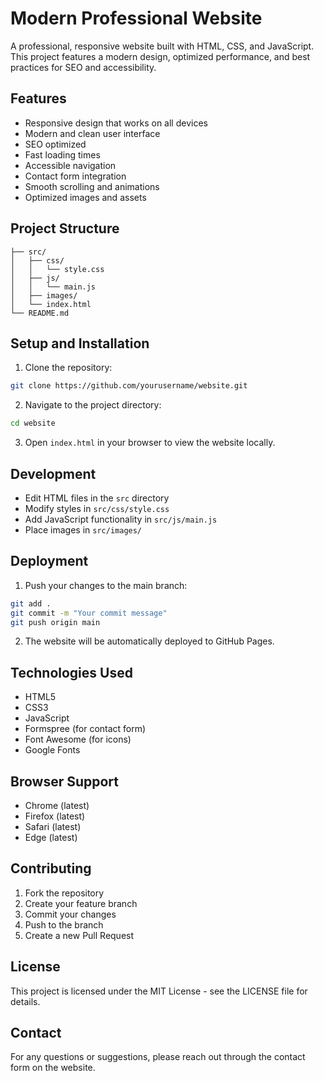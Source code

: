 # Modern Professional Website

A professional, responsive website built with HTML, CSS, and JavaScript. This project features a modern design, optimized performance, and best practices for SEO and accessibility.

## Features

- Responsive design that works on all devices
- Modern and clean user interface
- SEO optimized
- Fast loading times
- Accessible navigation
- Contact form integration
- Smooth scrolling and animations
- Optimized images and assets

## Project Structure

```
├── src/
│   ├── css/
│   │   └── style.css
│   ├── js/
│   │   └── main.js
│   ├── images/
│   └── index.html
└── README.md
```

## Setup and Installation

1. Clone the repository:
```bash
git clone https://github.com/yourusername/website.git
```

2. Navigate to the project directory:
```bash
cd website
```

3. Open `index.html` in your browser to view the website locally.

## Development

- Edit HTML files in the `src` directory
- Modify styles in `src/css/style.css`
- Add JavaScript functionality in `src/js/main.js`
- Place images in `src/images/`

## Deployment

1. Push your changes to the main branch:
```bash
git add .
git commit -m "Your commit message"
git push origin main
```

2. The website will be automatically deployed to GitHub Pages.

## Technologies Used

- HTML5
- CSS3
- JavaScript
- Formspree (for contact form)
- Font Awesome (for icons)
- Google Fonts

## Browser Support

- Chrome (latest)
- Firefox (latest)
- Safari (latest)
- Edge (latest)

## Contributing

1. Fork the repository
2. Create your feature branch
3. Commit your changes
4. Push to the branch
5. Create a new Pull Request

## License

This project is licensed under the MIT License - see the LICENSE file for details.

## Contact

For any questions or suggestions, please reach out through the contact form on the website.
